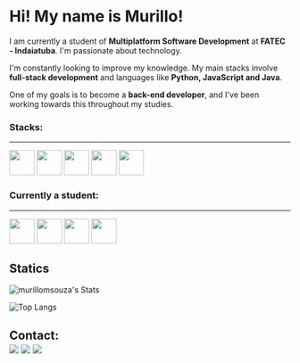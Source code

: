 # Hi! My name is Murillo!

I am currently a student of **Multiplatform Software Development** at **FATEC - Indaiatuba**. I'm passionate about technology.

I'm constantly looking to improve my knowledge. My main stacks involve **full-stack development** and languages like **Python, JavaScript and Java**.

One of my goals is to become a **back-end developer**, and I've been working towards this throughout my studies.

<h3>Stacks:</h3>
<hr>
<img src="https://cdn.jsdelivr.net/gh/devicons/devicon@latest/icons/html5/html5-original.svg" height=45px /> <img src="https://cdn.jsdelivr.net/gh/devicons/devicon@latest/icons/css3/css3-original.svg" height=45px/> <img src="https://cdn.jsdelivr.net/gh/devicons/devicon@latest/icons/bootstrap/bootstrap-original.svg" height=45px/> <img src="https://cdn.jsdelivr.net/gh/devicons/devicon@latest/icons/python/python-original.svg" height=45px/> <img src="https://cdn.jsdelivr.net/gh/devicons/devicon@latest/icons/git/git-original.svg" height=45px/>

<h3>Currently a student:</h3>
<hr>

<img src="https://cdn.jsdelivr.net/gh/devicons/devicon@latest/icons/java/java-original.svg" height=45px> <img src="https://cdn.jsdelivr.net/gh/devicons/devicon@latest/icons/cplusplus/cplusplus-original.svg" height = 45px/> <img src="https://cdn.jsdelivr.net/gh/devicons/devicon@latest/icons/javascript/javascript-original.svg" height=45px /> <img src="https://cdn.jsdelivr.net/gh/devicons/devicon@latest/icons/mysql/mysql-original.svg" height=45px/> 
          
          


## Statics

![murillomsouza's Stats](https://github-readme-stats.vercel.app/api?username=murillomsouza&theme=dracula&show_icons=true&hide_border=true&count_private=true)

![Top Langs](https://github-readme-stats.vercel.app/api/top-langs/?username=murillomsouza&layout=compact&theme=dracula)

## Contact: <div>  <a href="https://instagram.com/murillooow" target="_blank"><img loading="lazy" src="https://img.shields.io/badge/-Instagram-%23E4405F?style=for-the-badge&logo=instagram&logoColor=white" target="_blank"></a> <a href = "mailto:contato@murillosouza997"><img loading="lazy" src="https://img.shields.io/badge/Gmail-D14836?style=for-the-badge&logo=gmail&logoColor=white" target="_blank"></a>  <a href="https://www.linkedin.com/in/murillo-de-souza" target="_blank"><img loading="lazy" src="https://img.shields.io/badge/-LinkedIn-%230077B5?style=for-the-badge&logo=linkedin&logoColor=white" target="_blank"></a>  </div>
